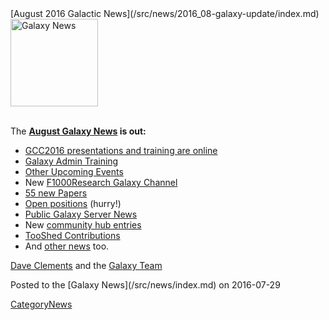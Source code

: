 <div class='newsItemHeader'>[August 2016 Galactic News](/src/news/2016_08-galaxy-update/index.md)</div>

<div class='right'>
<a href='/src/galaxy-updates/2016_08/index.md'><img src="/src/images/galaxy-logos/GalaxyNews.png" alt="Galaxy News" width=140 /></a><br /><br />
</div>

The **[August Galaxy News](/src/galaxy-updates/2016_08/index.md) is out:**

* [GCC2016 presentations and training are online](/src/galaxy-updates/2016_08/index.md#gcc2016-presentations-and-training-are-online)
* [Galaxy Admin Training](/src/galaxy-updates/2016_08/index.md#galaxy-admin-training-november-7-11-salt-lake-city-utah)
* [Other Upcoming Events](/src/galaxy-updates/2016_08/index.md#other-upcoming-events)
* New [F1000Research Galaxy Channel](/src/galaxy-updates/2016_08/index.md#f1000research-galaxy-channel)
* [55 new Papers](/src/galaxy-updates/2016_08/index.md#new-papers)
* [Open positions](/src/galaxy-updates/2016_08/index.md#whos-hiring) (hurry!)
* [Public Galaxy Server News](/src/galaxy-updates/2016_08/index.md#public-galaxy-server-news)
* New [community hub entries](/src/galaxy-updates/2016_08/index.md#galaxy-community-hubs)
* [TooShed Contributions](/src/galaxy-updates/2016_08/index.md#toolshed-contributions)
* And [other news](/src/galaxy-updates/2016_08/index.md#other-news) too.

[Dave Clements](/src/dave-clements/index.md) and the [Galaxy Team](/src/galaxy-team/index.md)

<div class='newsItemFooter'>Posted to the [Galaxy News](/src/news/index.md) on 2016-07-29</div>

[CategoryNews](/src/category-news/index.md)
